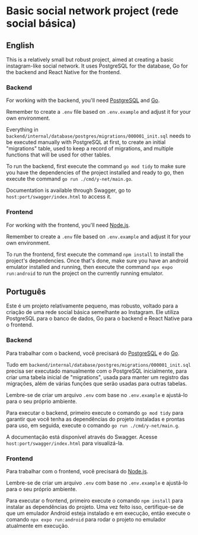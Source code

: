 # Basic social network project (rede social básica)

## English

This is a relatively small but robust project, aimed at creating a basic instagram-like social network. It uses PostgreSQL for the database, Go for the backend and React Native for the frontend.

### Backend

For working with the backend, you'll need [PostgreSQL](https://www.postgresql.org) and [Go](https://go.dev).

Remember to create a `.env` file based on `.env.example` and adjust it for your own environment.

Everything in `backend/internal/database/postgres/migrations/000001_init.sql` needs to be executed manually with PostgreSQL at first, to create an initial "migrations" table, used to keep a record of migrations, and multiple functions that will be used for other tables.

To run the backend, first execute the command `go mod tidy` to make sure you have the dependencies of the project installed and ready to go, then execute the command `go run ./cmd/y-net/main.go`.

Documentation is available through Swagger, go to `host:port/swagger/index.html` to access it.

### Frontend

For working with the frontend, you'll need [Node.js](https://nodejs.org).

Remember to create a `.env` file based on `.env.example` and adjust it for your own environment.

To run the frontend, first execute the command `npm install` to install the project's dependencies. Once that's done, make sure you have an android emulator installed and running, then execute the command `npx expo run:android` to run the project on the currently running emulator.

## Português

Este é um projeto relativamente pequeno, mas robusto, voltado para a criação de uma rede social básica semelhante ao Instagram. Ele utiliza PostgreSQL para o banco de dados, Go para o backend e React Native para o frontend.

### Backend

Para trabalhar com o backend, você precisará do [PostgreSQL](https://www.postgresql.org) e do [Go](https://go.dev).

Tudo em `backend/internal/database/postgres/migrations/000001_init.sql` precisa ser executado manualmente com o PostgreSQL inicialmente, para criar uma tabela inicial de "migrations", usada para manter um registro das migrações, além de várias funções que serão usadas para outras tabelas.

Lembre-se de criar um arquivo `.env` com base no `.env.example` e ajustá-lo para o seu próprio ambiente.

Para executar o backend, primeiro execute o comando `go mod tidy` para garantir que você tenha as dependências do projeto instaladas e prontas para uso, em seguida, execute o comando `go run ./cmd/y-net/main.g`.

A documentação está disponível através do Swagger. Acesse `host:port/swagger/index.html` para visualizá-la.

### Frontend

Para trabalhar com o frontend, você precisará do [Node.js](https://nodejs.org).

Lembre-se de criar um arquivo `.env` com base no `.env.example` e ajustá-lo para o seu próprio ambiente.

Para executar o frontend, primeiro execute o comando `npm install` para instalar as dependências do projeto. Uma vez feito isso, certifique-se de que um emulador Android esteja instalado e em execução, então execute o comando `npx expo run:android` para rodar o projeto no emulador atualmente em execução.

